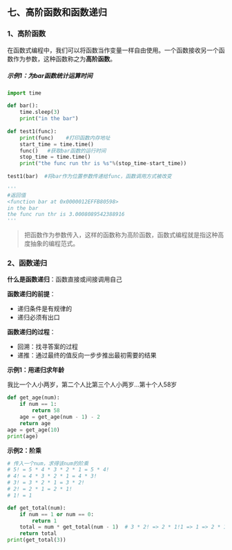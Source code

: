 ## 七、高阶函数和函数递归

### 1、高阶函数

在函数式编程中，我们可以将函数当作变量一样自由使用。一个函数接收另一个函数作为参数，这种函数称之为**高阶函数**。

##### 示例1：为bar函数统计运算时间

```python
import time
 
def bar():
    time.sleep(3)
    print("in the bar")
 
def test1(func):
    print(func)    #打印函数内存地址
    start_time = time.time()
    func()   #获取bar函数的运行时间
    stop_time = time.time()
    print("the func run thr is %s"%(stop_time-start_time))
 
test1(bar)  #将bar作为位置参数传递给func，函数调用方式被改变

'''
#返回值
<function bar at 0x0000012EFFB80598>
in the bar
the func run thr is 3.0008089542388916
'''
```

> 把函数作为参数传入，这样的函数称为高阶函数，函数式编程就是指这种高度抽象的编程范式。

### 2、函数递归

**什么是函数递归**：函数直接或间接调用自己

**函数递归的前提**：

- 递归条件是有规律的
- 递归必须有出口

**函数递归的过程**：

- 回溯：找寻答案的过程
- 递推：通过最终的值反向一步步推出最初需要的结果

**示例1：用递归求年龄**

我比一个人小两岁，第二个人比第三个人小两岁...第十个人58岁

```python
def get_age(num):
    if num == 1:
        return 58
    age = get_age(num - 1) - 2
    return age
age = get_age(10)
print(age)
```

**示例2：阶乘**

```python
# 传入一个num，求得该num的阶乘
# 5! = 5 * 4 * 3 * 2 * 1 = 5 * 4!
# 4! = 4 * 3 * 2 * 1 = 4 * 3!
# 3! = 3 * 2 * 1 = 3 * 2!
# 2! = 2 * 1 = 2 * 1!
# 1! = 1

def get_total(num):
    if num == 1 or num == 0:
        return 1
    total = num * get_total(num - 1)  # 3 * 2! => 2 * 1!1 => 1 => 2 * 1
    return total
print(get_total(3))
```


